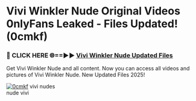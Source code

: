 # Vivi Winkler Nude Original Videos 0nlyFans Leaked - Files Updated! (0cmkf)

<h3>🔴 CLICK HERE 🌐==►► <a href="https://tinyurl.com/yrmya6cz" rel="nofollow">Vivi Winkler Nude Updated Files</a></h3>

Get Vivi Winkler Nude and all content. Now you can access all videos and pictures of Vivi Winkler Nude. New Updated Files 2025!

[![0cmkf](https://i.imgur.com/FMdXYCs.gif)](https://tinyurl.com/yrmya6cz)
vivi nudes<br>
nude vivi